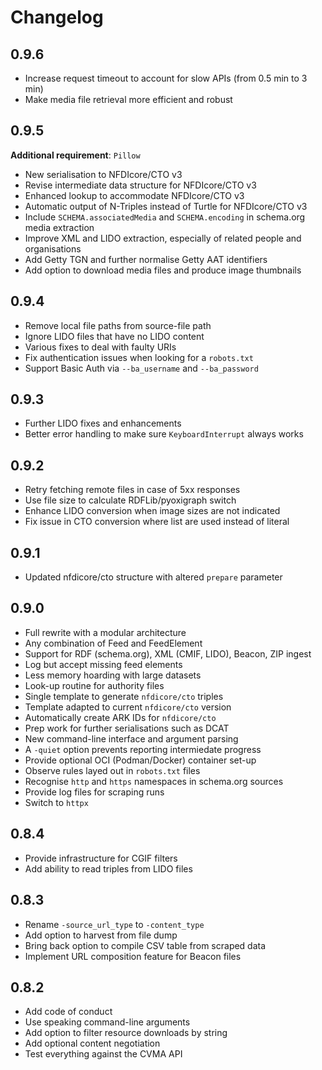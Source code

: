 # Changelog

## 0.9.6

- Increase request timeout to account for slow APIs (from 0.5 min to 3 min)
- Make media file retrieval more efficient and robust

## 0.9.5

**Additional requirement**: `Pillow`

- New serialisation to NFDIcore/CTO v3
- Revise intermediate data structure for NFDIcore/CTO v3
- Enhanced lookup to accommodate NFDIcore/CTO v3
- Automatic output of N-Triples instead of Turtle for NFDIcore/CTO v3
- Include `SCHEMA.associatedMedia` and `SCHEMA.encoding` in schema.org media extraction
- Improve XML and LIDO extraction, especially of related people and organisations
- Add Getty TGN and further normalise Getty AAT identifiers
- Add option to download media files and produce image thumbnails

## 0.9.4

- Remove local file paths from source-file path
- Ignore LIDO files that have no LIDO content
- Various fixes to deal with faulty URIs
- Fix authentication issues when looking for a `robots.txt`
- Support Basic Auth via `--ba_username` and `--ba_password`

## 0.9.3

- Further LIDO fixes and enhancements
- Better error handling to make sure `KeyboardInterrupt` always works

## 0.9.2

- Retry fetching remote files in case of 5xx responses
- Use file size to calculate RDFLib/pyoxigraph switch
- Enhance LIDO conversion when image sizes are not indicated
- Fix issue in CTO conversion where list are used instead of literal

## 0.9.1

- Updated nfdicore/cto structure with altered `prepare` parameter

## 0.9.0

- Full rewrite with a modular architecture
- Any combination of Feed and FeedElement
- Support for RDF (schema.org), XML (CMIF, LIDO), Beacon, ZIP ingest
- Log but accept missing feed elements
- Less memory hoarding with large datasets
- Look-up routine for authority files
- Single template to generate `nfdicore/cto` triples
- Template adapted to current `nfdicore/cto` version
- Automatically create ARK IDs for `nfdicore/cto`
- Prep work for further serialisations such as DCAT
- New command-line interface and argument parsing
- A `-quiet` option prevents reporting intermiedate progress
- Provide optional OCI (Podman/Docker) container set-up
- Observe rules layed out in `robots.txt` files
- Recognise `http` and `https` namespaces in schema.org sources
- Provide log files for scraping runs
- Switch to `httpx`

## 0.8.4

- Provide infrastructure for CGIF filters
- Add ability to read triples from LIDO files

## 0.8.3

- Rename `-source_url_type` to `-content_type`
- Add option to harvest from file dump
- Bring back option to compile CSV table from scraped data
- Implement URL composition feature for Beacon files

## 0.8.2

- Add code of conduct
- Use speaking command-line arguments
- Add option to filter resource downloads by string
- Add optional content negotiation
- Test everything against the CVMA API
